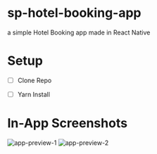 # sp-hotel-booking-app
a simple Hotel Booking app made in React Native

# Setup
-   [ ] Clone Repo
-   [ ] Yarn Install


# In-App Screenshots
![app-preview-1](https://user-images.githubusercontent.com/29896117/137207054-11c0d4bf-db82-4b01-9aab-8fddeba55628.jpg)
![app-preview-2](https://user-images.githubusercontent.com/29896117/137207067-7097ee08-f29d-478b-9e71-7f1440297622.jpg)
